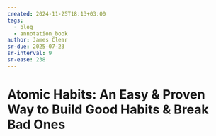 ```yaml
---
created: 2024-11-25T18:13+03:00
tags:
  - blog
  - annotation_book
author: James Clear
sr-due: 2025-07-23
sr-interval: 9
sr-ease: 238
---
```


# Atomic Habits: An Easy & Proven Way to Build Good Habits & Break Bad Ones
